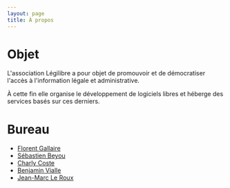 ```yaml
---
layout: page
title: À propos
---
```


Objet
=====

L'association Légilibre a pour objet de promouvoir et de démocratiser l'accès à l'information légale et administrative.

À cette fin elle organise le développement de logiciels libres et héberge des services basés sur ces derniers.

Bureau
======

- [Florent Gallaire](http://fgallaire.flext.net/)
- [Sébastien Beyou](https://www.seb35.fr/)
- [Charly Coste](http://changaco.oy.lc/)
- [Benjamin Vialle](https://benjamin-vialle.net/)
- [Jean-Marc Le Roux](https://promethe.io/)
